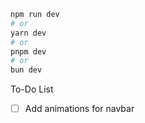 ```bash
npm run dev
# or
yarn dev
# or
pnpm dev
# or
bun dev
```

To-Do List

- [ ] Add animations for navbar
